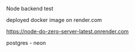 Node backend test

deployed docker image on render.com

https://node-do-zero-server-latest.onrender.com

postgres - neon




